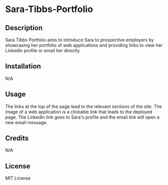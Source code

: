 # Sara-Tibbs-Portfolio

## Description

Sara Tibbs Portfolio aims to introduce Sara to prospective employers by showcasing her portfolio of web applications and providing links to view her LinkedIn profile or email her directly.

## Installation

N/A

## Usage

The links at the top of the page lead to the relevant sections of the site. The image of a web application is a clickable link that leads to the deployed page. The LinkedIn link goes to Sara's profile and the email link will open a new email message.

## Credits

N/A

## License

MIT License
